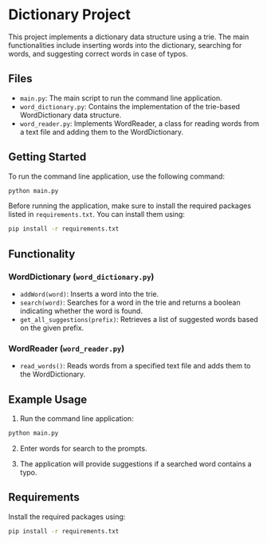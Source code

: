 # Dictionary Project

This project implements a dictionary data structure using a trie.
The main functionalities include inserting words into the dictionary,
searching for words, and suggesting correct words in case of typos.

## Files

- `main.py`: The main script to run the command line application.
- `word_dictionary.py`: Contains the implementation of the trie-based WordDictionary data structure.
- `word_reader.py`: Implements WordReader, a class for reading words from a text file and adding them to the WordDictionary.

## Getting Started

To run the command line application, use the following command:

```bash
python main.py
```

Before running the application, make sure to install the required packages listed in `requirements.txt`. You can install them using:

```bash
pip install -r requirements.txt
```

## Functionality

### WordDictionary (`word_dictionary.py`)

- `addWord(word)`: Inserts a word into the trie.
- `search(word)`: Searches for a word in the trie and returns a boolean indicating whether the word is found.
- `get_all_suggestions(prefix)`: Retrieves a list of suggested words based on the given prefix.

### WordReader (`word_reader.py`)

- `read_words()`: Reads words from a specified text file and adds them to the WordDictionary.

## Example Usage

1. Run the command line application:

```bash
python main.py
```

2. Enter words for search to the prompts.

3. The application will provide suggestions if a searched word contains a typo.

## Requirements

Install the required packages using:

```bash
pip install -r requirements.txt
```
